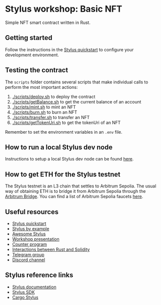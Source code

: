 # Stylus workshop: Basic NFT

Simple NFT smart contract written in Rust.

## Getting started

Follow the instructions in the [Stylus quickstart](https://docs.arbitrum.io/stylus/stylus-quickstart) to configure your development environment.

## Testing the contract

The `scripts` folder contains several scripts that make individual calls to perform the most important actions:

1. [./scripts/deploy.sh](./scripts/deploy.sh) to deploy the contract
2. [./scripts/getBalance.sh](./scripts/getBalance.sh) to get the current balance of an account
3. [./scripts/mint.sh](./scripts/mint.sh) to mint an NFT
3. [./scripts/burn.sh](./scripts/burn.sh) to burn an NFT
3. [./scripts/transfer.sh](./scripts/transfer.sh) to transfer an NFT
3. [./scripts/getTokenUri.sh](./scripts/getTokenUri.sh) to get the tokenUri of an NFT

Remember to set the environment variables in an `.env` file.

## How to run a local Stylus dev node

Instructions to setup a local Stylus dev node can be found [here](https://docs.arbitrum.io/stylus/how-tos/local-stylus-dev-node).

## How to get ETH for the Stylus testnet

The Stylus testnet is an L3 chain that settles to Arbitrum Sepolia. The usual way of obtaining ETH is to bridge it from Arbitrum Sepolia through the [Arbitrum Bridge](https://bridge.arbitrum.io/?destinationChain=stylus-testnet&sourceChain=arbitrum-sepolia). You can find a list of Arbitrum Sepolia faucets [here](https://docs.arbitrum.io/stylus/reference/testnet-information#faucets).

## Useful resources

- [Stylus quickstart](https://docs.arbitrum.io/stylus/stylus-quickstart)
- [Stylus by example](https://arbitrum-stylus-by-example.vercel.app/)
- [Awesome Stylus](https://github.com/OffchainLabs/awesome-stylus)
- [Workshop presentation](https://docs.google.com/presentation/d/1YI6xvXhNmQN0ShihCi4wMNLR8c0S69jTpzIbFunhfjI/)
- [Counter program](https://github.com/OffchainLabs/stylus-workshop-counter)
- [Interactions between Rust and Solidity](https://github.com/OffchainLabs/stylus-workshop-rust-solidity/)
- [Telegram group](https://t.me/arbitrum_stylus)
- [Discord channel](https://discord.com/channels/585084330037084172/1146789176939909251)

## Stylus reference links

- [Stylus documentation](https://docs.arbitrum.io/stylus/stylus-gentle-introduction)
- [Stylus SDK](https://github.com/OffchainLabs/stylus-sdk-rs)
- [Cargo Stylus](https://github.com/OffchainLabs/cargo-stylus)